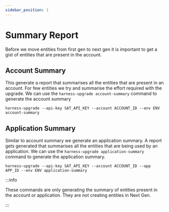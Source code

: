 ```yaml
---
sidebar_position: 1
---
```


# Summary Report

Before we move entities from first gen to next gen it is important to get a gist of entities that are present in the account.

## Account Summary
This generate a report that summarises all the entities that are present in an account. For few entities we try and summarise the effort required with the upgrade. 
We can use the `harness-upgrade account-summary` command to generate the account summary 

```shell
harness-upgrade --api-key SAT_API_KEY --account ACCOUNT_ID --env ENV account-summary
```

## Application Summary
Similar to account summary we generate an application summary. A report gets generated that summarises all the entities that are being used by an application.
We can use the `harness-upgrade application-summary` command to generate the application summary.

```shell
harness-upgrade --api-key SAT_API_KEY --account ACCOUNT_ID --app APP_ID --env ENV application-summary
```

:::info

These commands are only generating the summary of entities present in the account or application. They are not creating entities in Next Gen.

:::